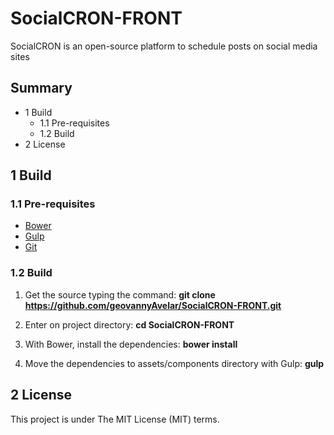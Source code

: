 # SocialCRON-FRONT
SocialCRON is an open-source platform to schedule posts on social media sites

## Summary
* 1 Build
    * 1.1 Pre-requisites
    * 1.2 Build
* 2 License

## 1 Build

### 1.1 Pre-requisites

- [Bower](https://bower.io/)
- [Gulp](http://gulpjs.com/)
- [Git](https://git-scm.com/)

### 1.2 Build

1. Get the source typing the command:
**git clone https://github.com/geovannyAvelar/SocialCRON-FRONT.git**

2. Enter on project directory:
**cd SocialCRON-FRONT**

3. With Bower, install the dependencies:
**bower install**

4. Move the dependencies to assets/components directory with Gulp:
**gulp**

## 2 License
This project is under The MIT License (MIT) terms.
